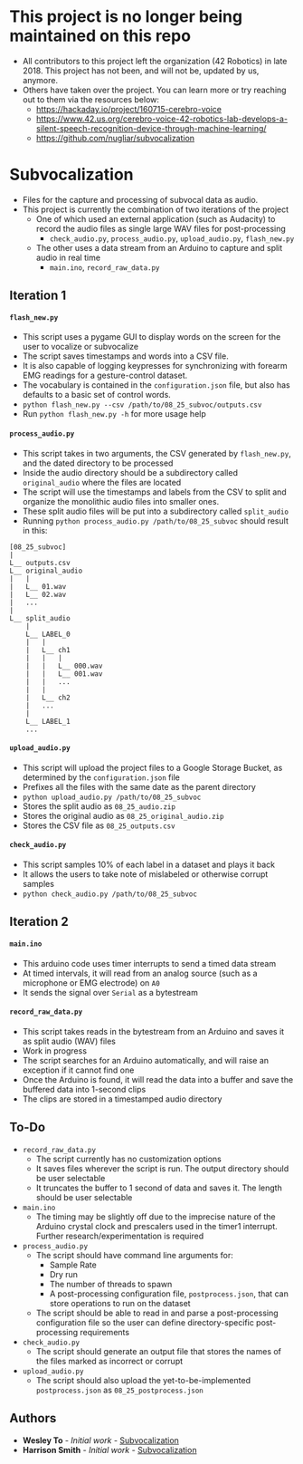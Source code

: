 # This project is no longer being maintained on this repo
- All contributors to this project left the organization (42 Robotics) in late 2018. This project has not been, and will not be, updated by us, anymore.
- Others have taken over the project. You can learn more or try reaching out to them via the resources below:
  - https://hackaday.io/project/160715-cerebro-voice
  - https://www.42.us.org/cerebro-voice-42-robotics-lab-develops-a-silent-speech-recognition-device-through-machine-learning/
  - https://github.com/nugliar/subvocalization

# Subvocalization
- Files for the capture and processing of subvocal data as audio.
- This project is currently the combination of two iterations of the project
  - One of which used an external application (such as Audacity) to record the audio files as single large WAV files for post-processing
    - `check_audio.py`, `process_audio.py`, `upload_audio.py`, `flash_new.py`
  - The other uses a data stream from an Arduino to capture and split audio in real time
    - `main.ino`, `record_raw_data.py`

## Iteration 1

#### `flash_new.py`
- This script uses a pygame GUI to display words on the screen for the user to vocalize or subvocalize
- The script saves timestamps and words into a CSV file.
- It is also capable of logging keypresses for synchronizing with forearm EMG readings for a gesture-control dataset.
- The vocabulary is contained in the `configuration.json` file, but also has defaults to a basic set of control words.
- `python flash_new.py --csv /path/to/08_25_subvoc/outputs.csv`
- Run `python flash_new.py -h` for more usage help

#### `process_audio.py`
- This script takes in two arguments, the CSV generated by `flash_new.py`, and the dated directory to be processed
- Inside the audio directory should be a subdirectory called `original_audio` where the files are located
- The script will use the timestamps and labels from the CSV to split and organize the monolithic audio files into smaller ones.
- These split audio files will be put into a subdirectory called `split_audio`
- Running `python process_audio.py /path/to/08_25_subvoc` should result in this:

```
[08_25_subvoc]
|
L__ outputs.csv
L__ original_audio
|   |
|   L__ 01.wav
|   L__ 02.wav
|   ...
|
L__ split_audio
    |
    L__ LABEL_0
    |   |
    |   L__ ch1
    |   |   |
    |   |   L__ 000.wav
    |   |   L__ 001.wav
    |   |   ...
    |   |
    |   L__ ch2
    |   ...
    |
    L__ LABEL_1
    ...
```

#### `upload_audio.py`
- This script will upload the project files to a Google Storage Bucket, as determined by the `configuration.json` file
- Prefixes all the files with the same date as the parent directory
- `python upload_audio.py /path/to/08_25_subvoc`
- Stores the split audio as `08_25_audio.zip`
- Stores the original audio as `08_25_original_audio.zip`
- Stores the CSV file as `08_25_outputs.csv`

#### `check_audio.py`
- This script samples 10% of each label in a dataset and plays it back
- It allows the users to take note of mislabeled or otherwise corrupt samples
- `python check_audio.py /path/to/08_25_subvoc`

## Iteration 2

#### `main.ino`
- This arduino code uses timer interrupts to send a timed data stream
- At timed intervals, it will read from an analog source (such as a microphone or EMG electrode) on `A0`
- It sends the signal over `Serial` as a bytestream

#### `record_raw_data.py`
- This script takes reads in the bytestream from an Arduino and saves it as split audio (WAV) files
- Work in progress
- The script searches for an Arduino automatically, and will raise an exception if it cannot find one
- Once the Arduino is found, it will read the data into a buffer and save the buffered data into 1-second clips
- The clips are stored in a timestamped audio directory

## To-Do
- `record_raw_data.py`
  - The script currently has no customization options
  - It saves files wherever the script is run. The output directory should be user selectable
  - It truncates the buffer to 1 second of data and saves it. The length should be user selectable
- `main.ino`
  - The timing may be slightly off due to the imprecise nature of the Arduino crystal clock and prescalers used in the timer1 interrupt. Further research/experimentation is required
- `process_audio.py`
  - The script should have command line arguments for:
    - Sample Rate
    - Dry run
    - The number of threads to spawn
    - A post-processing configuration file, `postprocess.json`, that can store operations to run on the dataset
  - The script should be able to read in and parse a post-processing configuration file so the user can define directory-specific post-processing requirements
- `check_audio.py`
  - The script should generate an output file that stores the names of the files marked as incorrect or corrupt
- `upload_audio.py`
  - The script should also upload the yet-to-be-implemented `postprocess.json` as `08_25_postprocess.json`
  
## Authors

* **Wesley To** - *Initial work* - [Subvocalization](https://github.com/WesleyTo)
* **Harrison Smith** - *Initial work* - [Subvocalization](https://github.com/dstar1)
